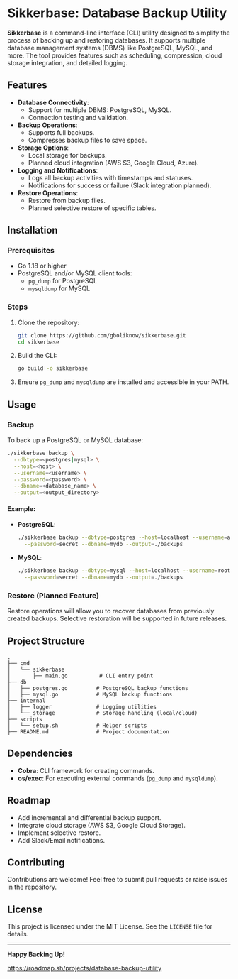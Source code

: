 # Sikkerbase: Database Backup Utility

**Sikkerbase** is a command-line interface (CLI) utility designed to simplify the process of backing up and restoring databases. It supports multiple database management systems (DBMS) like PostgreSQL, MySQL, and more. The tool provides features such as scheduling, compression, cloud storage integration, and detailed logging.

## Features

- **Database Connectivity**:
  - Support for multiple DBMS: PostgreSQL, MySQL.
  - Connection testing and validation.
- **Backup Operations**:
  - Supports full backups.
  - Compresses backup files to save space.
- **Storage Options**:
  - Local storage for backups.
  - Planned cloud integration (AWS S3, Google Cloud, Azure).
- **Logging and Notifications**:
  - Logs all backup activities with timestamps and statuses.
  - Notifications for success or failure (Slack integration planned).
- **Restore Operations**:
  - Restore from backup files.
  - Planned selective restore of specific tables.

## Installation

### Prerequisites

- Go 1.18 or higher
- PostgreSQL and/or MySQL client tools:
  - `pg_dump` for PostgreSQL
  - `mysqldump` for MySQL

### Steps

1. Clone the repository:
   ```bash
   git clone https://github.com/gboliknow/sikkerbase.git
   cd sikkerbase
   ```
2. Build the CLI:
   ```bash
   go build -o sikkerbase
   ```
3. Ensure `pg_dump` and `mysqldump` are installed and accessible in your PATH.

## Usage

### Backup

To back up a PostgreSQL or MySQL database:

```bash
./sikkerbase backup \
  --dbtype=<postgres|mysql> \
  --host=<host> \
  --username=<username> \
  --password=<password> \
  --dbname=<database_name> \
  --output=<output_directory>
```

#### Example:

- **PostgreSQL**:
  ```bash
  ./sikkerbase backup --dbtype=postgres --host=localhost --username=admin \
    --password=secret --dbname=mydb --output=./backups
  ```

- **MySQL**:
  ```bash
  ./sikkerbase backup --dbtype=mysql --host=localhost --username=root \
    --password=secret --dbname=mydb --output=./backups
  ```

### Restore (Planned Feature)
Restore operations will allow you to recover databases from previously created backups. Selective restoration will be supported in future releases.

## Project Structure

```
.
├── cmd
│   └── sikkerbase
│       ├── main.go          # CLI entry point
├── db
│   ├── postgres.go         # PostgreSQL backup functions
│   ├── mysql.go            # MySQL backup functions
├── internal
│   ├── logger              # Logging utilities
│   └── storage             # Storage handling (local/cloud)
├── scripts
│   └── setup.sh            # Helper scripts
├── README.md               # Project documentation
```

## Dependencies

- **Cobra**: CLI framework for creating commands.
- **os/exec**: For executing external commands (`pg_dump` and `mysqldump`).

## Roadmap

- Add incremental and differential backup support.
- Integrate cloud storage (AWS S3, Google Cloud Storage).
- Implement selective restore.
- Add Slack/Email notifications.

## Contributing

Contributions are welcome! Feel free to submit pull requests or raise issues in the repository.

## License

This project is licensed under the MIT License. See the `LICENSE` file for details.

---

**Happy Backing Up!**

https://roadmap.sh/projects/database-backup-utility
